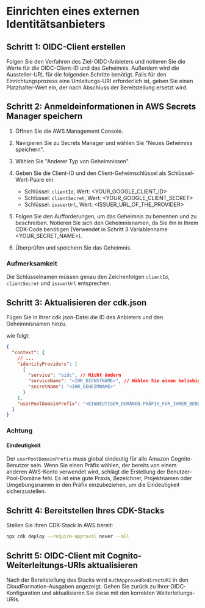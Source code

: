 # Einrichten eines externen Identitätsanbieters

## Schritt 1: OIDC-Client erstellen

Folgen Sie den Verfahren des Ziel-OIDC-Anbieters und notieren Sie die Werte für die OIDC-Client-ID und das Geheimnis. Außerdem wird die Aussteller-URL für die folgenden Schritte benötigt. Falls für den Einrichtungsprozess eine Umleitungs-URI erforderlich ist, geben Sie einen Platzhalter-Wert ein, der nach Abschluss der Bereitstellung ersetzt wird.

## Schritt 2: Anmeldeinformationen in AWS Secrets Manager speichern

1. Öffnen Sie die AWS Management Console.
2. Navigieren Sie zu Secrets Manager und wählen Sie "Neues Geheimnis speichern".
3. Wählen Sie "Anderer Typ von Geheimnissen".
4. Geben Sie die Client-ID und den Client-Geheimschlüssel als Schlüssel-Wert-Paare ein.

   - Schlüssel: `clientId`, Wert: <YOUR_GOOGLE_CLIENT_ID>
   - Schlüssel: `clientSecret`, Wert: <YOUR_GOOGLE_CLIENT_SECRET>
   - Schlüssel: `issuerUrl`, Wert: <ISSUER_URL_OF_THE_PROVIDER>

5. Folgen Sie den Aufforderungen, um das Geheimnis zu benennen und zu beschreiben. Notieren Sie sich den Geheimnisnamen, da Sie ihn in Ihrem CDK-Code benötigen (Verwendet in Schritt 3 Variablenname <YOUR_SECRET_NAME>).
6. Überprüfen und speichern Sie das Geheimnis.

### Aufmerksamkeit

Die Schlüsselnamen müssen genau den Zeichenfolgen `clientId`, `clientSecret` und `issuerUrl` entsprechen.

## Schritt 3: Aktualisieren der cdk.json

Fügen Sie in Ihrer cdk.json-Datei die ID des Anbieters und den Geheimnisnamen hinzu.

wie folgt:

```json
{
  "context": {
    // ...
    "identityProviders": [
      {
        "service": "oidc", // Nicht ändern
        "serviceName": "<IHR_DIENSTNAME>", // Wählen Sie einen beliebigen Wert
        "secretName": "<IHR_GEHEIMNAME>"
      }
    ],
    "userPoolDomainPrefix": "<EINDEUTIGER_DOMÄNEN-PRÄFIX_FÜR_IHREN_BENUTZER-POOL>"
  }
}
```

### Achtung

#### Eindeutigkeit

Der `userPoolDomainPrefix` muss global eindeutig für alle Amazon Cognito-Benutzer sein. Wenn Sie einen Präfix wählen, der bereits von einem anderen AWS-Konto verwendet wird, schlägt die Erstellung der Benutzer-Pool-Domäne fehl. Es ist eine gute Praxis, Bezeichner, Projektnamen oder Umgebungsnamen in den Präfix einzubeziehen, um die Eindeutigkeit sicherzustellen.

## Schritt 4: Bereitstellen Ihres CDK-Stacks

Stellen Sie Ihren CDK-Stack in AWS bereit:

```sh
npx cdk deploy --require-approval never --all
```

## Schritt 5: OIDC-Client mit Cognito-Weiterleitungs-URIs aktualisieren

Nach der Bereitstellung des Stacks wird `AuthApprovedRedirectURI` in den CloudFormation-Ausgaben angezeigt. Gehen Sie zurück zu Ihrer OIDC-Konfiguration und aktualisieren Sie diese mit den korrekten Weiterleitungs-URIs.